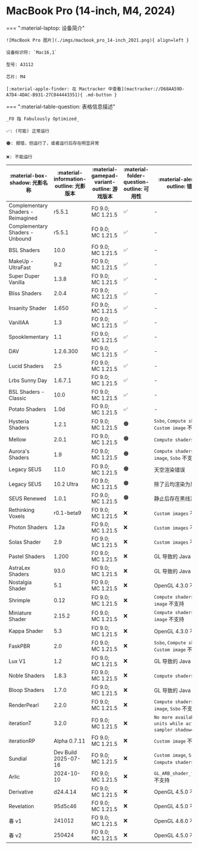 # MacBook Pro (14-inch, M4, 2024)

=== ":material-laptop: 设备简介"

    ![MacBook Pro 图片](./imgs/macbook_pro_14-inch_2021.png){ align=left }

    设备标识符: `Mac16,1`

    型号: A3112

    芯片: M4 

    [:material-apple-finder: 在 Mactracker 中查看](mactracker://D68AA59D-A7D4-4DAC-B931-27C044443351){ .md-button }

=== ":material-table-question: 表格信息描述"

    _FO 指 Fabulously Optimized_

    ✅: (可能) 正常运行

    🟠: 报错，但运行了，或者运行后存在明显异常

    ❌: 不能运行

| :material-box-shadow: 光影名称 | :material-information-outline: 光影版本 | :material-gamepad-variant-outline: 游戏版本 | :material-folder-question-outline: 可用性 | :material-alert-circle-outline: 错误关键 |
|-------------------------------------|--------------------------|----------------------|-----|-----|
| Complementary Shaders \- Reimagined | r5\.5\.1                 | FO 9\.0; MC 1\.21\.5 |  ✅  | -    |
| Complementary Shaders \- Unbound    | r5\.5\.1                 | FO 9\.0; MC 1\.21\.5 |  ✅  | -    |
| BSL Shaders                         | 10\.0                    | FO 9\.0; MC 1\.21\.5 |  ✅  | -    |
| MakeUp - UltraFast                  | 9\.2                     | FO 9\.0; MC 1\.21\.5 |  ✅  | -    |
| Super Duper Vanilla                 | 1\.3\.8                  | FO 9\.0; MC 1\.21\.5 |  ✅  | -    |
| Bliss Shaders                       | 2\.0\.4                  | FO 9\.0; MC 1\.21\.5 |  ✅  | -    |
| Insanity Shader                     | 1\.650                   | FO 9\.0; MC 1\.21\.5 |  ✅  | -    |
| VanillAA                            | 1\.3                     | FO 9\.0; MC 1\.21\.5 |  ✅  | -    |
| Spooklementary                      | 1\.1                     | FO 9\.0; MC 1\.21\.5 |  ✅  | -    |
| DAV                                 | 1\.2\.6\.300             | FO 9\.0; MC 1\.21\.5 |  ✅  | -    |
| Lucid Shaders                       | 2\.5                     | FO 9\.0; MC 1\.21\.5 |  ✅  | -    |
| Lrbs Sunny Day                      | 1\.6\.7\.1               | FO 9\.0; MC 1\.21\.5 |  ✅  | -    |
| BSL Shaders \- Classic              | 10\.0                    | FO 9\.0; MC 1\.21\.5 |  ✅  | -    |
| Potato Shaders                      | 1\.0d                    | FO 9\.0; MC 1\.21\.5 |  ✅  | -    |
| Hysteria Shaders                    | 1\.2\.1                  | FO 9\.0; MC 1\.21\.5 |  🟠  | `Ssbo`, `Compute shaders`, `Custom image` 不支持 |
| Mellow                              | 2\.0\.1                  | FO 9\.0; MC 1\.21\.5 |  🟠  | `Compute shaders` 不支持 |
| Aurora's Shaders                    | 1\.9                     | FO 9\.0; MC 1\.21\.5 |  🟠  | `Compute shaders`, `Custom image`, `Ssbo` 不支持 |
| Legacy SEUS                         | 11\.0                    | FO 9\.0; MC 1\.21\.5 |  🟠  | 天空渲染错误 |
| Legacy SEUS                         | 10\.2 Ultra              | FO 9\.0; MC 1\.21\.5 |  🟠  | 除了云均渲染为黑色 |
| SEUS Renewed                        | 1\.0\.1                  | FO 9\.0; MC 1\.21\.5 |  🟠  | 静止后存在黑线渲染错误 |
| Rethinking Voxels                   | r0\.1\-beta9             | FO 9\.0; MC 1\.21\.5 |  ❌  | `Custom images` 不支持 |
| Photon Shaders                      | 1\.2a                    | FO 9\.0; MC 1\.21\.5 |  ❌  | `Custom images` 不支持 |
| Solas Shader                        | 2\.9                     | FO 9\.0; MC 1\.21\.5 |  ❌  | `Custom images` 不支持 |
| Pastel Shaders                      | 1\.200                   | FO 9\.0; MC 1\.21\.5 |  ❌  | GL 导致的 Java 崩溃 |
| AstraLex Shaders                    | 93\.0                    | FO 9\.0; MC 1\.21\.5 |  ❌  | GL 导致的 Java 崩溃 |
| Nostalgia Shader                    | 5\.1                     | FO 9\.0; MC 1\.21\.5 |  ❌  | OpenGL 4\.3\.0 不支持 |
| Shrimple                            | 0\.12                    | FO 9\.0; MC 1\.21\.5 |  ❌  | `Compute shaders`, `Custom image` 不支持 |
| Miniature Shader                    | 2\.15\.2                 | FO 9\.0; MC 1\.21\.5 |  ❌  | `Compute shaders`, `Custom image` 不支持 |
| Kappa Shader                        | 5\.3                     | FO 9\.0; MC 1\.21\.5 |  ❌  | OpenGL 4\.3\.0 不支持 |
| FaskPBR                             | 2\.0                     | FO 9\.0; MC 1\.21\.5 |  ❌  | `Ssbo`, `Compute shaders`, `Custom image` 不支持 |
| Lux V1                              | 1\.2                     | FO 9\.0; MC 1\.21\.5 |  ❌  | GL 导致的 Java 崩溃 |
| Noble Shaders                       | 1\.8\.3                  | FO 9\.0; MC 1\.21\.5 |  ❌  | `Compute shaders` 不支持 |
| Bloop Shaders                       | 1\.7\.0                  | FO 9\.0; MC 1\.21\.5 |  ❌  | GL 导致的 Java 崩溃 |
| RenderPearl                         | 2\.2\.0                  | FO 9\.0; MC 1\.21\.5 |  ❌  | `Compute shaders`, `Custom image`, `Ssbo` 不支持 |
| iterationT                          | 3\.2\.0                  | FO 9\.0; MC 1\.21\.5 |  ❌  | `No more available texture units while activating sampler shadowcolor0` |
| iterationRP                         | Alpha 0\.7\.11           | FO 9\.0; MC 1\.21\.5 |  ❌  | `Custom image` 不支持 |
| Sundial                             | Dev Build 2025\-07\-16   | FO 9\.0; MC 1\.21\.5 |  ❌  | `Custom image`, `Ssbo`, `Compute shaders` 不支持 |
| Arlic                               | 2024\-10\-10             | FO 9\.0; MC 1\.21\.5 |  ❌  | `GL_ARB_shader_texture_lod` 不支持 |
| Derivative                          | d24\.4\.14               | FO 9\.0; MC 1\.21\.5 |  ❌  | OpenGL 4\.5\.0 不支持 |
| Revelation                          | 95d5c46                  | FO 9\.0; MC 1\.21\.5 |  ❌  | OpenGL 4\.5\.0 不支持 |
| 春 v1                               | 241012                   | FO 9\.0; MC 1\.21\.5 |  ❌  | OpenGL 4\.6\.0 不支持 |
| 春 v2                               | 250424                   | FO 9\.0; MC 1\.21\.5 |  ❌  | OpenGL 4\.5\.0 不支持 |